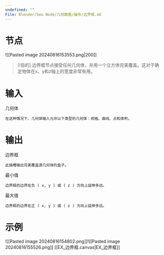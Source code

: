 ```yaml
---
undefined: ""
File: Blender/Geo Node/几何数据/操作/边界框.md
---
```

# 节点
![[Pasted image 20240816153553.png|200]]

>[!目的]
>边界框节点接受任何几何体，并用一个立方体完美覆盖。这对于确定物体在x、y和z轴上的宽度非常有用。

# 输入
几何体

	在这种情况下，几何体输入允许以下类型的几何体：网格、曲线、点和体积。

# 输出
边界框

	此插槽输出完美覆盖源几何体的盒子。
最小值

	边界框的边界在负 ( x, y ) 或 ( z ) 方向上延伸多远。
最大值

	边界框的边界在正 ( x, y ) 或 ( z ) 方向上延伸多远。

# 示例
![[Pasted image 20240816154802.png]]![[Pasted image 20240816155526.png]]
[[EX_边界框.canvas|EX_边界框]]